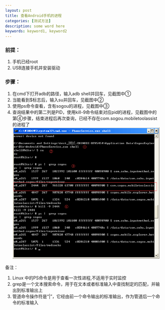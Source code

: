 ```yaml
---
layout: post
title: 查看Android手机的进程
categories: [测试方法]
description: some word here
keywords: keyword1, keyword2
---
```


### 前提：  

1. 手机已经root
2. USB连接手机并安装驱动

### 步骤：

1. 在cmd下打开adb的路径，输入adb shell并回车，见截图中①
2. 当能看到$标志后，输入su并回车，见截图中②
3. 使用ps命令查看，含有sogou的进程，见截图中③
4. 查询结果中的第二列是PID，使用kill-9命令结束对应pid的进程，见截图中的第④步骤，结束进程后再次查询，已经不存在com.sogou.mobiletoolassist的进程了
![2015-10-31-1](/images/2015-10-31-1.png) 


备注：  

1. Linux 中的PS命令是用于查看一次性进程,不适用于实时监控
2. grep是一个文本搜索命令，用于在文本或者标准输入中查找制定的匹配，并输出到标准输出上
3. 管道命令操作符是“|”，它经由前一个命令输出的标准输出，作为管道后一个命令的标准输入










































